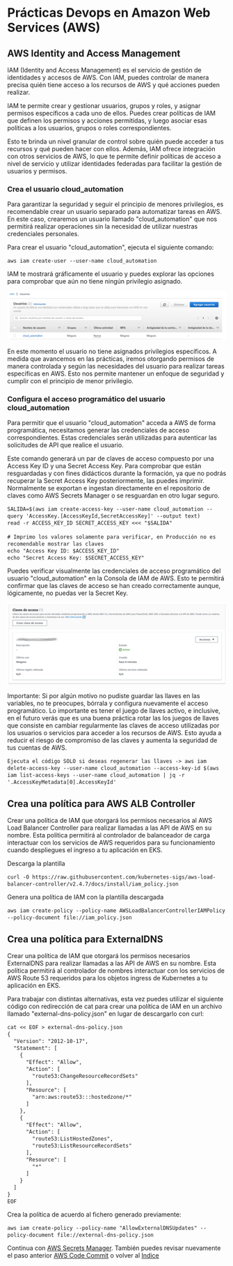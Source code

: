 # Prácticas Devops en Amazon Web Services (AWS)
## AWS Identity and Access Management

IAM (Identity and Access Management) es el servicio de gestión de identidades y accesos de AWS. Con IAM, puedes controlar de manera precisa quién tiene acceso a los recursos de AWS y qué acciones pueden realizar.

IAM te permite crear y gestionar usuarios, grupos y roles, y asignar permisos específicos a cada uno de ellos. Puedes crear políticas de IAM que definen los permisos y acciones permitidas, y luego asociar esas políticas a los usuarios, grupos o roles correspondientes.

Esto te brinda un nivel granular de control sobre quién puede acceder a tus recursos y qué pueden hacer con ellos. Además, IAM ofrece integración con otros servicios de AWS, lo que te permite definir políticas de acceso a nivel de servicio y utilizar identidades federadas para facilitar la gestión de usuarios y permisos.

### Crea el usuario cloud_automation

Para garantizar la seguridad y seguir el principio de menores privilegios, es recomendable crear un usuario separado para automatizar tareas en AWS. En este caso, crearemos un usuario llamado "cloud_automation" que nos permitirá realizar operaciones sin la necesidad de utilizar nuestras credenciales personales.

Para crear el usuario "cloud_automation", ejecuta el siguiente comando:

```shell
aws iam create-user --user-name cloud_automation
```

IAM te mostrará gráficamente el usuario y puedes explorar las opciones para comprobar que aún no tiene ningún privilegio asignado.

<div align="center">
  <img src="imagenes/usuario_cloud_automation.png" alt="Usuario cloud_automation">
</div>

En este momento el usuario no tiene asignados privilegios específicos. A medida que avancemos en las prácticas, iremos otorgando permisos de manera controlada y según las necesidades del usuario para realizar tareas específicas en AWS. Esto nos permite mantener un enfoque de seguridad y cumplir con el principio de menor privilegio.

### Configura el acceso programático del usuario cloud_automation

Para permitir que el usuario "cloud_automation" acceda a AWS de forma programática, necesitamos generar las credenciales de acceso correspondientes. Estas credenciales serán utilizadas para autenticar las solicitudes de API que realice el usuario.

Este comando generará un par de claves de acceso compuesto por una Access Key ID y una Secret Access Key. Para comprobar que están resguardadas y con fines didácticos durante la formación, ya que no podrás recuperar la Secret Access Key posteriormente, las puedes imprimir. Normalmente se exportan e ingestan directamente en el repositorio de claves como AWS Secrets Manager o se resguardan en otro lugar seguro.

```shell
SALIDA=$(aws iam create-access-key --user-name cloud_automation --query 'AccessKey.[AccessKeyId,SecretAccessKey]' --output text)
read -r ACCESS_KEY_ID SECRET_ACCESS_KEY <<< "$SALIDA"

# Imprimo los valores solamente para verificar, en Producción no es recomendable mostrar las claves
echo "Access Key ID: $ACCESS_KEY_ID"
echo "Secret Access Key: $SECRET_ACCESS_KEY"
```

Puedes verificar visualmente las credenciales de acceso programático del usuario "cloud_automation" en la Consola de IAM de AWS. Esto te permitirá confirmar que las claves de acceso se han creado correctamente aunque, lógicamente, no puedas ver la Secret Key.

<div align="center">
  <img src="imagenes/llaves-cloud_automation.png" alt="Llaves usuario cloud_automation">
</div>

Importante: Si por algún motivo no pudiste guardar las llaves en las variables, no te preocupes, bórrala y configura nuevamente el acceso programático. Lo importante es tener el juego de llaves activo, e inclusive, en el futuro verás que es una buena práctica rotar las los juegos de llaves que consiste en cambiar regularmente las claves de acceso utilizadas por los usuarios o servicios para acceder a los recursos de AWS. Esto ayuda a reducir el riesgo de compromiso de las claves y aumenta la seguridad de tus cuentas de AWS.

```shell
Ejecuta el código SOLO si deseas regenerar las llaves -> aws iam delete-access-key --user-name cloud_automation --access-key-id $(aws iam list-access-keys --user-name cloud_automation | jq -r '.AccessKeyMetadata[0].AccessKeyId'
```
## Crea una política para AWS ALB Controller

Crear una política de IAM que otorgará los permisos necesarios al AWS Load Balancer Controller para realizar llamadas a las API de AWS en su nombre. Esta política permitirá al controlador de balanceador de carga interactuar con los servicios de AWS requeridos para su funcionamiento cuando despliegues el ingreso a tu aplicación en EKS.

Descarga la plantilla

```shell
curl -O https://raw.githubusercontent.com/kubernetes-sigs/aws-load-balancer-controller/v2.4.7/docs/install/iam_policy.json
```

Genera una política de IAM con la plantilla descargada

```shell
aws iam create-policy --policy-name AWSLoadBalancerControllerIAMPolicy --policy-document file://iam_policy.json
```

## Crea una política para ExternalDNS

Crear una política de IAM que otorgará los permisos necesarios ExternalDNS para realizar llamadas a las API de AWS en su nombre. Esta política permitirá al controlador de nombres interactuar con los servicios de AWS Route 53 requeridos para los objetos ingress de Kubernetes a tu aplicación en EKS.

Para trabajar con distintas alternativas, esta vez puedes utilizar el siguiente código con redirección de cat para crear una política de IAM en un archivo llamado "external-dns-policy.json" en lugar de descargarlo con curl:

```shell
cat << EOF > external-dns-policy.json
{
  "Version": "2012-10-17",
  "Statement": [
    {
      "Effect": "Allow",
      "Action": [
        "route53:ChangeResourceRecordSets"
      ],
      "Resource": [
        "arn:aws:route53:::hostedzone/*"
      ]
    },
    {
      "Effect": "Allow",
      "Action": [
        "route53:ListHostedZones",
        "route53:ListResourceRecordSets"
      ],
      "Resource": [
        "*"
      ]
    }
  ]
}
EOF
```

Crea la política de acuerdo al fichero generado previamente:

```shell
aws iam create-policy --policy-name "AllowExternalDNSUpdates" --policy-document file://external-dns-policy.json
```

Continua con [AWS Secrets Manager](secretsmanager.md). También puedes revisar nuevamente el paso anterior [AWS Code Commit](codecommit.md) o volver al [Indice](indice.md)